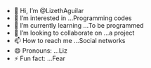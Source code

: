 - 👋 Hi, I’m @LizethAguilar
- 👀 I’m interested in ...Programming codes
- 🌱 I’m currently learning ...To be programmed
- 💞️ I’m looking to collaborate on ...a project
- 📫 How to reach me ...Social networks
- 😄 Pronouns: ...Liz
- ⚡ Fun fact: ...Fear

<!---
LizethAguilar/LizethAguilar is a ✨ special ✨ repository because its `README.md` (this file) appears on your GitHub profile.
You can click the Preview link to take a look at your changes.
--->
